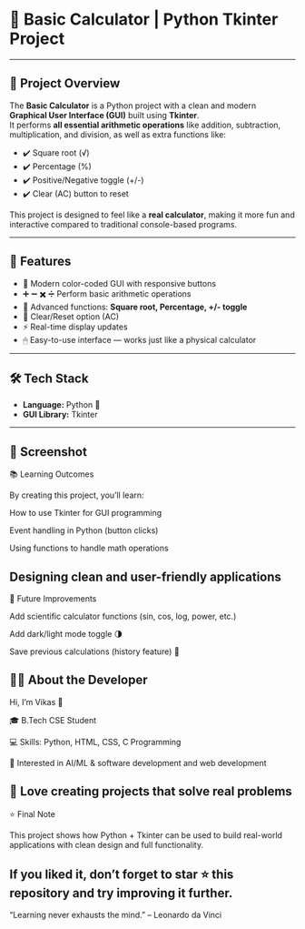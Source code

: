 # 🧮 Basic Calculator | Python Tkinter Project  
---

## 📌 Project Overview  
The **Basic Calculator** is a Python project with a clean and modern **Graphical User Interface (GUI)** built using **Tkinter**.  
It performs **all essential arithmetic operations** like addition, subtraction, multiplication, and division, as well as extra functions like:  

- ✔️ Square root (√)  
- ✔️ Percentage (%)  
- ✔️ Positive/Negative toggle (+/-)  
- ✔️ Clear (AC) button to reset  

This project is designed to feel like a **real calculator**, making it more fun and interactive compared to traditional console-based programs.  

---

## 🎯 Features  
- 🎨 Modern color-coded GUI with responsive buttons  
- ➕ ➖ ✖️ ➗ Perform basic arithmetic operations  
- 🧮 Advanced functions: **Square root, Percentage, +/- toggle**  
- 🔄 Clear/Reset option (AC)  
- ⚡ Real-time display updates  
- 🖱 Easy-to-use interface — works just like a physical calculator  

---

## 🛠 Tech Stack  
- **Language:** Python 🐍  
- **GUI Library:** Tkinter  
---
📸 Screenshot
---
📚 Learning Outcomes

By creating this project, you’ll learn:

How to use Tkinter for GUI programming

Event handling in Python (button clicks)

Using functions to handle math operations

Designing clean and user-friendly applications
---

🔮 Future Improvements

Add scientific calculator functions (sin, cos, log, power, etc.)

Add dark/light mode toggle 🌗

Save previous calculations (history feature) 📝

👨‍💻 About the Developer
---

Hi, I’m Vikas 👋

🎓 B.Tech CSE Student

💻 Skills: Python, HTML, CSS, C Programming

🤖 Interested in AI/ML & software development and web development

🚀 Love creating projects that solve real problems
---
⭐ Final Note

This project shows how Python + Tkinter can be used to build real-world applications with clean design and full functionality.

If you liked it, don’t forget to star ⭐ this repository and try improving it further.
---

“Learning never exhausts the mind.” – Leonardo da Vinci
